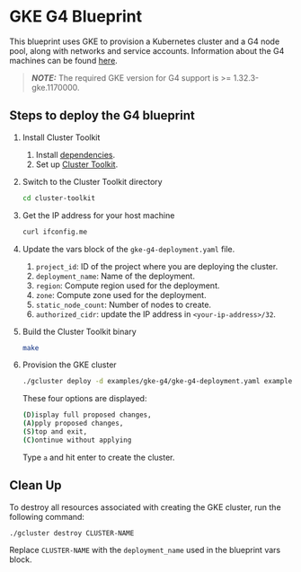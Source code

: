 # GKE G4 Blueprint

This blueprint uses GKE to provision a Kubernetes cluster and a G4 node pool, along with networks and service accounts. Information about the G4 machines can be found [here](https://cloud.google.com/blog/products/compute/introducing-g4-vm-with-nvidia-rtx-pro-6000).

> **_NOTE:_** The required GKE version for G4 support is >= 1.32.3-gke.1170000.

## Steps to deploy the G4 blueprint

1. Install Cluster Toolkit
    1. Install [dependencies](https://cloud.google.com/cluster-toolkit/docs/setup/install-dependencies).
    1. Set up [Cluster Toolkit](https://cloud.google.com/cluster-toolkit/docs/setup/configure-environment).
1. Switch to the Cluster Toolkit directory

   ```sh
   cd cluster-toolkit
   ```

1. Get the IP address for your host machine

   ```sh
   curl ifconfig.me
   ```

1. Update the vars block of the `gke-g4-deployment.yaml` file.
    1. `project_id`: ID of the project where you are deploying the cluster.
    1. `deployment_name`: Name of the deployment.
    1. `region`: Compute region used for the deployment.
    1. `zone`: Compute zone used for the deployment.
    1. `static_node_count`: Number of nodes to create.
    1. `authorized_cidr`: update the IP address in `<your-ip-address>/32`.
1. Build the Cluster Toolkit binary

   ```sh
   make
   ```

1. Provision the GKE cluster

   ```sh
   ./gcluster deploy -d examples/gke-g4/gke-g4-deployment.yaml examples/gke-g4/gke-g4.yaml
   ```

   These four options are displayed:

   ```sh
   (D)isplay full proposed changes,
   (A)pply proposed changes,
   (S)top and exit,
   (C)ontinue without applying
   ```

   Type `a` and hit enter to create the cluster.

## Clean Up
To destroy all resources associated with creating the GKE cluster, run the following command:

```sh
./gcluster destroy CLUSTER-NAME
```

Replace `CLUSTER-NAME` with the `deployment_name` used in the blueprint vars block.
